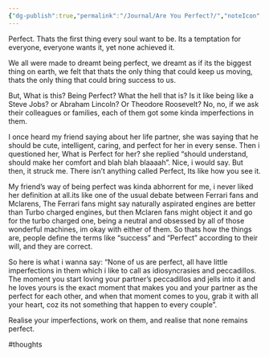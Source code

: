 ```yaml
---
{"dg-publish":true,"permalink":"/Journal/Are You Perfect?/","noteIcon":"2","created":"2023-12-08T11:40:04.000+04:00","updated":"2023-12-08T11:41:09.000+04:00"}
---
```



Perfect. Thats the first thing every soul want to be. Its a temptation for everyone, everyone wants it, yet none achieved it.

We all were made to dreamt being perfect, we dreamt as if its the biggest thing on earth, we felt that thats the only thing that could keep us moving, thats the only thing that could bring success to us.

But, What is this? Being Perfect? What the hell that is? Is it like being like a Steve Jobs? or Abraham Lincoln? Or Theodore Roosevelt? No, no, if we ask their colleagues or families, each of them got some kinda imperfections in them.

I once heard my friend saying about her life partner, she was saying that he should be cute, intelligent, caring, and perfect for her in every sense. Then i questioned her, What is Perfect for her? she replied “should understand, should make her comfort and blah blah blaaaah”. Nice, i would say. But then, it struck me. There isn’t anything called Perfect, Its like how you see it.

My friend’s way of being perfect was kinda abhorrent for me, i never liked her definition at all.its like one of the usual debate between Ferrari fans and Mclarens, The Ferrari fans might say naturally aspirated engines are better than Turbo charged engines, but then Mclaren fans might object it and go for the turbo charged one, being a neutral and obsessed by all of those wonderful machines, im okay with either of them. So thats how the things are, people define the terms like “success” and “Perfect” according to their will, and they are correct.

So here is what i wanna say:
“None of us are perfect, all have little imperfections in them which i like to call as idiosyncrasies and peccadillos. The moment you start loving your partner’s peccadillos and jells into it and he loves yours is the exact moment that makes you and your partner as the perfect for each other, and when that moment comes to you, grab it with all your heart, coz its not something that happen to every couple”.

Realise your imperfections, work on them, and realise that none remains perfect.

#thoughts 